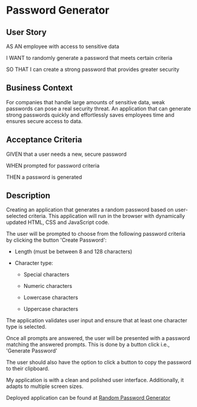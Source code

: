 # Password Generator


## User Story

AS AN employee with access to sensitive data

I WANT to randomly generate a password that meets certain criteria

SO THAT I can create a strong password that provides greater security

## Business Context

For companies that handle large amounts of sensitive data, weak passwords can pose a real security threat. An application that can generate strong passwords quickly and effortlessly saves employees time and ensures secure access to data.

## Acceptance Criteria

GIVEN that a user needs a new, secure password

WHEN prompted for password criteria

THEN a password is generated


## Description

Creating an application that generates a random password based on user-selected criteria. This application will run in the browser with dynamically updated HTML, CSS and JavaScript code.

The user will be prompted to choose from the following password criteria by clicking the button 'Create Password':

* Length (must be between 8 and 128 characters)

* Character type:

  * Special characters 

  * Numeric characters

  * Lowercase characters

  * Uppercase characters

The application validates user input and ensure that at least one character type is selected.

Once all prompts are answered, the user will be presented with a password matching the answered prompts. This is done by a button click i.e., 'Generate Password'

The user should also have the option to click a button to copy the password to their clipboard.

My application is with a clean and polished user interface. Additionally, it adapts to multiple screen sizes.

Deployed application can be found at [Random Password Generator]( https://radeep07.github.io/RandomPasswordGenerator/)